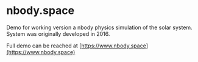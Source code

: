 # nbody.space

Demo for working version a nbody physics simulation of the solar system. System was originally developed in 2016.

Full demo can be reached at [https://www.nbody.space](https://www.nbody.space)

